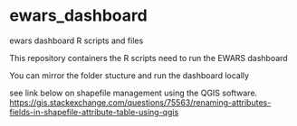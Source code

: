 # ewars_dashboard

ewars dashboard R scripts and files

This repository containers the R scripts need to run the EWARS dashboard

You can mirror the folder stucture and run the dashboard locally

see  link below on  shapefile management using the QGIS software.
https://gis.stackexchange.com/questions/75563/renaming-attributes-fields-in-shapefile-attribute-table-using-qgis

